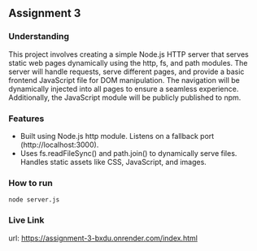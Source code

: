 ## Assignment 3

### Understanding

This project involves creating a simple Node.js HTTP server that serves static web pages dynamically using the http, fs, and path modules. The server will handle requests, serve different pages, and provide a basic frontend JavaScript file for DOM manipulation. The navigation will be dynamically injected into all pages to ensure a seamless experience. Additionally, the JavaScript module will be publicly published to npm.

### Features

- Built using Node.js http module.
  Listens on a fallback port (http://localhost:3000).
- Uses fs.readFileSync() and path.join() to dynamically serve files.
  Handles static assets like CSS, JavaScript, and images.

### How to run

```
node server.js
```

### Live Link

url: https://assignment-3-bxdu.onrender.com/index.html
